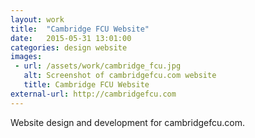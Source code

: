 ```yaml
---
layout: work
title:  "Cambridge FCU Website"
date:   2015-05-31 13:01:00
categories: design website
images: 
 - url: /assets/work/cambridge_fcu.jpg
   alt: Screenshot of cambridgefcu.com website
   title: Cambridge FCU Website
external-url: http://cambridgefcu.com
---
```

Website design and development for cambridgefcu.com.
<!--more-->